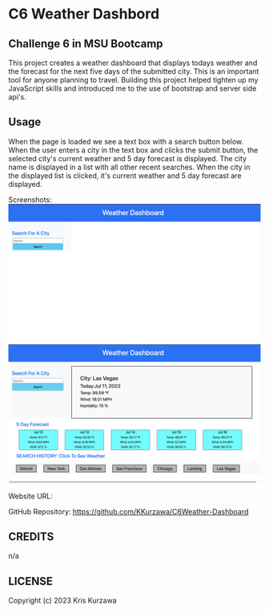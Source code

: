 # C6 Weather Dashbord

## Challenge 6 in MSU Bootcamp

This project creates a weather dashboard that displays todays weather and the forecast for the next five days of the submitted city. This is an important tool for anyone planning to travel. Building this project helped tighten up my JavaScript skills and introduced me to the use of bootstrap and server side api's.

## Usage

When the page is loaded we see a text box with a search button below. When the user enters a city in the text box and clicks the submit button, the selected city's current weather and 5 day forecast is displayed. The city name is displayed in a list with all other recent searches. When the city in the displayed list is clicked, it's current weather and 5 day forecast are displayed.

Screenshots:
![img1](https://github.com/KKurzawa/C6Weather-Dashboard/blob/main/assets/images/img1.png)
![Bottom](https://github.com/KKurzawa/C6Weather-Dashboard/blob/main/assets/images/img2.png)

Website URL:

GitHub Repository: https://github.com/KKurzawa/C6Weather-Dashboard

## CREDITS

n/a

## LICENSE

Copyright (c) 2023 Kris Kurzawa
